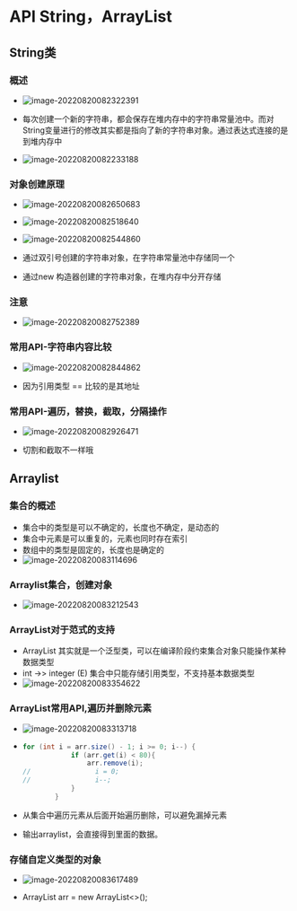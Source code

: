 # API String，ArrayList

## String类

### 概述

* ![image-20220820082322391](C:\Users\86134\AppData\Roaming\Typora\typora-user-images\image-20220820082322391.png)

* 每次创建一个新的字符串，都会保存在堆内存中的字符串常量池中。而对String变量进行的修改其实都是指向了新的字符串对象。通过表达式连接的是到堆内存中

* ![image-20220820082233188](C:\Users\86134\AppData\Roaming\Typora\typora-user-images\image-20220820082233188.png)

### 对象创建原理

* ![image-20220820082650683](C:\Users\86134\AppData\Roaming\Typora\typora-user-images\image-20220820082650683.png)

* ![image-20220820082518640](C:\Users\86134\AppData\Roaming\Typora\typora-user-images\image-20220820082518640.png)

* ![image-20220820082544860](C:\Users\86134\AppData\Roaming\Typora\typora-user-images\image-20220820082544860.png)

* 通过双引号创建的字符串对象，在字符串常量池中存储同一个
* 通过new 构造器创建的字符串对象，在堆内存中分开存储

### 注意

* ![image-20220820082752389](C:\Users\86134\AppData\Roaming\Typora\typora-user-images\image-20220820082752389.png)

### 常用API-字符串内容比较

* ![image-20220820082844862](C:\Users\86134\AppData\Roaming\Typora\typora-user-images\image-20220820082844862.png)

* 因为引用类型 == 比较的是其地址

### 常用API-遍历，替换，截取，分隔操作

* ![image-20220820082926471](C:\Users\86134\AppData\Roaming\Typora\typora-user-images\image-20220820082926471.png)

* 切割和截取不一样哦

## Arraylist

### 集合的概述

* 集合中的类型是可以不确定的，长度也不确定，是动态的
* 集合中元素是可以重复的，元素也同时存在索引
* 数组中的类型是固定的，长度也是确定的
* ![image-20220820083114696](C:\Users\86134\AppData\Roaming\Typora\typora-user-images\image-20220820083114696.png)

### Arraylist集合，创建对象

* ![image-20220820083212543](C:\Users\86134\AppData\Roaming\Typora\typora-user-images\image-20220820083212543.png)

### ArrayList对于范式的支持

* ArrayList<E> 其实就是一个泛型类，可以在编译阶段约束集合对象只能操作某种数据类型
* int ->> integer  (E) 集合中只能存储引用类型，不支持基本数据类型
* ![image-20220820083354622](C:\Users\86134\AppData\Roaming\Typora\typora-user-images\image-20220820083354622.png)

### ArrayList常用API,遍历并删除元素

* ![image-20220820083313718](C:\Users\86134\AppData\Roaming\Typora\typora-user-images\image-20220820083313718.png)

* ```java
  for (int i = arr.size() - 1; i >= 0; i--) {
              if (arr.get(i) < 80){
                  arr.remove(i);
  //                i = 0;
  //                i--;
              }
          }
  ```

* 从集合中遍历元素从后面开始遍历删除，可以避免漏掉元素

* 输出arraylist，会直接得到里面的数据。

### 存储自定义类型的对象

* ![image-20220820083617489](C:\Users\86134\AppData\Roaming\Typora\typora-user-images\image-20220820083617489.png)

* ArrayList<movies> arr = new ArrayList<>();

